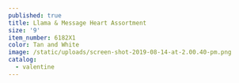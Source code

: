```yaml
---
published: true
title: Llama & Message Heart Assortment
size: '9'
item_number: 6182X1
color: Tan and White
image: /static/uploads/screen-shot-2019-08-14-at-2.00.40-pm.png
catalog:
  - valentine
---
```


